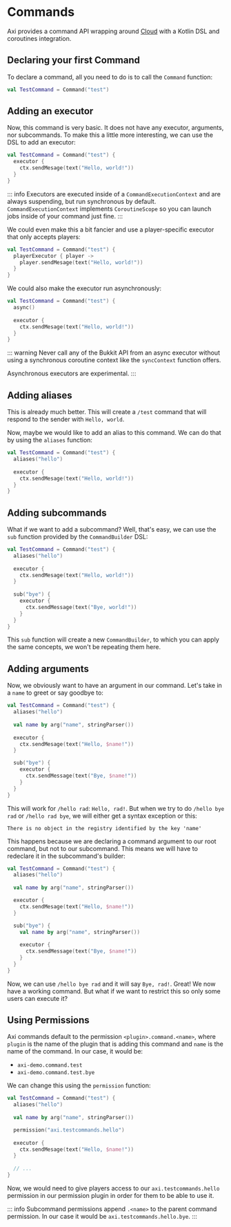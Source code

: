 # Commands

Axi provides a command API wrapping around [Cloud](https://github.com/incendo/cloud)
with a Kotlin DSL and coroutines integration.

## Declaring your first Command

To declare a command, all you need to do is to call the `Command` function:

```kt
val TestCommand = Command("test")
```

## Adding an executor

Now, this command is very basic. It does not have any executor, arguments,
nor subcommands. To make this a little more interesting, we can use the DSL
to add an executor:

```kt
val TestCommand = Command("test") {
  executor {
    ctx.sendMesage(text("Hello, world!"))
  }
}
```

::: info
Executors are executed inside of a `CommandExecutionContext`
and are always suspending, but run synchronous by default.
`CommandExecutionContext` implements `CoroutineScope` so you
can launch jobs inside of your command just fine.
:::

We could even make this a bit fancier and use a player-specific executor
that only accepts players:

```kt
val TestCommand = Command("test") {
  playerExecutor { player ->
    player.sendMesage(text("Hello, world!"))
  }
}
```

We could also make the executor run asynchronously:

```kt
val TestCommand = Command("test") {
  async()
  
  executor {
    ctx.sendMesage(text("Hello, world!"))
  }
}
```

::: warning
Never call any of the Bukkit API from an async executor
without using a synchronous coroutine context like the
`syncContext` function offers.

Asynchronous executors are experimental.
:::

## Adding aliases

This is already much better. This will create a `/test` command that will
respond to the sender with `Hello, world`.

Now, maybe we would like to add an alias to this command. We can do that by
using the `aliases` function:

```kt
val TestCommand = Command("test") {
  aliases("hello")
  
  executor {
    ctx.sendMesage(text("Hello, world!"))
  }
}
```

## Adding subcommands

What if we want to add a subcommand? Well, that's easy, we can use the `sub`
function provided by the `CommandBuilder` DSL:

```kt
val TestCommand = Command("test") {
  aliases("hello")
  
  executor {
    ctx.sendMesage(text("Hello, world!"))
  }
  
  sub("bye") {
    executor {
      ctx.sendMessage(text("Bye, world!"))
    }
  }
}
```

This `sub` function will create a new `CommandBuilder`, to which you can apply
the same concepts, we won't be repeating them here.

## Adding arguments

Now, we obviously want to have an argument in our command. Let's take in a `name`
to greet or say goodbye to:

```kt
val TestCommand = Command("test") {
  aliases("hello")
  
  val name by arg("name", stringParser())
  
  executor {
    ctx.sendMesage(text("Hello, $name!"))
  }

  sub("bye") {
    executor {
      ctx.sendMessage(text("Bye, $name!"))
    }
  }
}
```

This will work for `/hello rad`: `Hello, rad!`. But when we try to do `/hello bye rad`
or `/hello rad bye`, we will either get a syntax exception or this:

```
There is no object in the registry identified by the key 'name'
```

This happens because we are declaring a command argument to our root command, but not
to our subcommand. This means we will have to redeclare it in the subcommand's builder:

```kt
val TestCommand = Command("test") {
  aliases("hello")
  
  val name by arg("name", stringParser())

  executor {
    ctx.sendMesage(text("Hello, $name!"))
  }

  sub("bye") {
    val name by arg("name", stringParser())
    
    executor {
      ctx.sendMessage(text("Bye, $name!"))
    }
  }
}
```

Now, we can use `/hello bye rad` and it will say `Bye, rad!`. Great!
We now have a working command. But what if we want to restrict this
so only some users can execute it?

## Using Permissions

Axi commands default to the permission `<plugin>.command.<name>`, where `plugin`
is the name of the plugin that is adding this command and `name` is the name
of the command. In our case, it would be:

- `axi-demo.command.test`
- `axi-demo.command.test.bye`

We can change this using the `permission` function:

```kt
val TestCommand = Command("test") {
  aliases("hello")
  
  val name by arg("name", stringParser())

  permission("axi.testcommands.hello")
  
  executor {
    ctx.sendMesage(text("Hello, $name!"))
  }
  
  // ...
}
```

Now, we would need to give players access to our `axi.testcommands.hello`
permission in our permission plugin in order for them to be able to use it.

::: info
Subcommand permissions append `.<name>` to the parent command permission.
In our case it would be `axi.testcommands.hello.bye`.
:::
